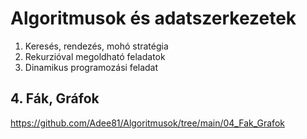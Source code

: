# Algoritmusok és adatszerkezetek
1.	Keresés, rendezés, mohó stratégia
2.	Rekurzióval megoldható feladatok
3.	Dinamikus programozási feladat
## 4.	Fák, Gráfok
https://github.com/Adee81/Algoritmusok/tree/main/04_Fak_Grafok
